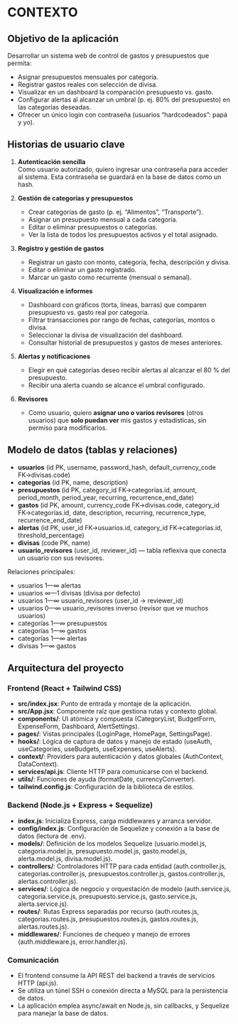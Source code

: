 # CONTEXTO

## Objetivo de la aplicación
Desarrollar un sistema web de control de gastos y presupuestos que permita:
- Asignar presupuestos mensuales por categoría.
- Registrar gastos reales con selección de divisa.
- Visualizar en un dashboard la comparación presupuesto vs. gasto.
- Configurar alertas al alcanzar un umbral (p. ej. 80% del presupuesto) en las categorías deseadas.
- Ofrecer un único login con contraseña (usuarios “hardcodeados”: papá y yo).

## Historias de usuario clave
1. **Autenticación sencilla**  
   Como usuario autorizado, quiero ingresar una contraseña para acceder al sistema. Esta contraseña se guardará en la base de datos como un hash.

2. **Gestión de categorías y presupuestos**  
   - Crear categorías de gasto (p. ej. “Alimentos”, “Transporte”).  
   - Asignar un presupuesto mensual a cada categoría.  
   - Editar o eliminar presupuestos o categorías.  
   - Ver la lista de todos los presupuestos activos y el total asignado.

3. **Registro y gestión de gastos**  
   - Registrar un gasto con monto, categoría, fecha, descripción y divisa.  
   - Editar o eliminar un gasto registrado.  
   - Marcar un gasto como recurrente (mensual o semanal).

4. **Visualización e informes**  
   - Dashboard con gráficos (torta, líneas, barras) que comparen presupuesto vs. gasto real por categoría.  
   - Filtrar transacciones por rango de fechas, categorías, montos o divisa.  
   - Seleccionar la divisa de visualización del dashboard.  
   - Consultar historial de presupuestos y gastos de meses anteriores.

5. **Alertas y notificaciones**  
   - Elegir en qué categorías deseo recibir alertas al alcanzar el 80 % del presupuesto.  
   - Recibir una alerta cuando se alcance el umbral configurado.

6. **Revisores**  
   - Como usuario, quiero **asignar uno o varios revisores** (otros usuarios) que **solo puedan ver** mis gastos y estadísticas, sin permiso para modificarlos.

## Modelo de datos (tablas y relaciones)
- **usuarios** (id PK, username, password_hash, default_currency_code FK→divisas.code)  
- **categorías** (id PK, name, description)  
- **presupuestos** (id PK, category_id FK→categorías.id, amount, period_month, period_year, recurring, recurrence_end_date)  
- **gastos** (id PK, amount, currency_code FK→divisas.code, category_id FK→categorías.id, date, description, recurring, recurrence_type, recurrence_end_date)  
- **alertas** (id PK, user_id FK→usuarios.id, category_id FK→categorías.id, threshold_percentage)  
- **divisas** (code PK, name)  
- **usuario_revisores** (user_id, reviewer_id) — tabla reflexiva que conecta un usuario con sus revisores.

Relaciones principales:
- usuarios 1—∞ alertas  
- usuarios ∞—1 divisas (divisa por defecto)  
- usuarios 1—∞ usuario_revisores (user_id → reviewer_id)  
- usuarios 0—∞ usuario_revisores inverso (revisor que ve muchos usuarios)  
- categorías 1—∞ presupuestos  
- categorías 1—∞ gastos  
- categorías 1—∞ alertas  
- divisas 1—∞ gastos  

## Arquitectura del proyecto

### Frontend (React + Tailwind CSS)
- **src/index.jsx**: Punto de entrada y montaje de la aplicación.  
- **src/App.jsx**: Componente raíz que gestiona rutas y contexto global.  
- **components/**: UI atómica y compuesta (CategoryList, BudgetForm, ExpenseForm, Dashboard, AlertSettings).  
- **pages/**: Vistas principales (LoginPage, HomePage, SettingsPage).  
- **hooks/**: Lógica de captura de datos y manejo de estado (useAuth, useCategories, useBudgets, useExpenses, useAlerts).  
- **context/**: Providers para autenticación y datos globales (AuthContext, DataContext).  
- **services/api.js**: Cliente HTTP para comunicarse con el backend.  
- **utils/**: Funciones de ayuda (formatDate, currencyConverter).  
- **tailwind.config.js**: Configuración de la biblioteca de estilos.

### Backend (Node.js + Express + Sequelize)
- **index.js**: Inicializa Express, carga middlewares y arranca servidor.  
- **config/index.js**: Configuración de Sequelize y conexión a la base de datos (lectura de .env).  
- **models/**: Definición de los modelos Sequelize (usuario.model.js, categoria.model.js, presupuesto.model.js, gasto.model.js, alerta.model.js, divisa.model.js).  
- **controllers/**: Controladores HTTP para cada entidad (auth.controller.js, categorias.controller.js, presupuestos.controller.js, gastos.controller.js, alertas.controller.js).  
- **services/**: Lógica de negocio y orquestación de modelo (auth.service.js, categoria.service.js, presupuesto.service.js, gasto.service.js, alerta.service.js).  
- **routes/**: Rutas Express separadas por recurso (auth.routes.js, categorias.routes.js, presupuestos.routes.js, gastos.routes.js, alertas.routes.js).  
- **middlewares/**: Funciones de chequeo y manejo de errores (auth.middleware.js, error.handler.js).

### Comunicación
- El frontend consume la API REST del backend a través de servicios HTTP (api.js).  
- Se utiliza un túnel SSH o conexión directa a MySQL para la persistencia de datos.  
- La aplicación emplea async/await en Node.js, sin callbacks, y Sequelize para manejar la base de datos.  